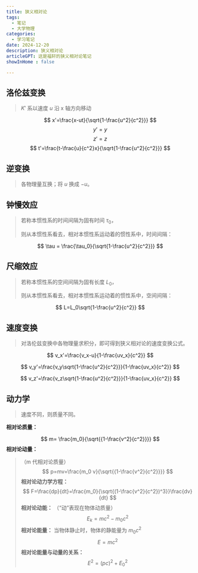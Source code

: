```yaml
---
title: 狭义相对论
tags:
  - 笔记
  - 大学物理
categories:
  - 学习笔记
date: 2024-12-20
description: 狭义相对论
articleGPT: 这是福轩的狭义相对论笔记
showInHome : false

---
```


## 洛伦兹变换

>$K'$ 系以速度 $u$ 沿 x 轴方向移动

$$
x'=\frac{x-ut}{\sqrt{1-\frac{u^2}{c^2}}}
$$
$$
y'=y
$$
$$
z'=z
$$
$$
t'=\frac{t-\frac{u}{c^2}x}{\sqrt{1-\frac{u^2}{c^2}}}
$$

## 逆变换

>各物理量互换；将 $u$ 换成 $-u$。

## 钟慢效应

>若称本惯性系的时间间隔为固有时间 $\tau_0$，
>
> 则从本惯性系看去，相对本惯性系运动着的惯性系中，时间间隔：

$$
\tau = \frac{\tau_0}{\sqrt{1-\frac{u^2}{c^2}}}
$$

## 尺缩效应

>若称本惯性系的空间间隔为固有长度 $L_0$，
>
> 则从本惯性系看去，相对本惯性系运动着的惯性系中，空间间隔：

$$
L=L_0\sqrt{1-\frac{u^2}{c^2}}
$$

## 速度变换

>对洛伦兹变换中各物理量求积分，即可得到狭义相对论的速度变换公式。

$$
v_x'=\frac{v_x-u}{1-\frac{uv_x}{c^2}}
$$

$$
v_y'=\frac{v_y\sqrt{1-\frac{u^2}{c^2}}}{1-\frac{uv_x}{c^2}}
$$

$$
v_z'=\frac{v_z\sqrt{1-\frac{u^2}{c^2}}}{1-\frac{uv_x}{c^2}}
$$

## 动力学

>速度不同，则质量不同。

**相对论质量：**

$$
m= \frac{m_0}{\sqrt{{1-\frac{v^2}{c^2}}}}
$$
**相对论动量：**
>（m 代相对论质量）
$$
p=mv=\frac{m_0 v}{\sqrt{{1-\frac{v^2}{c^2}}}}
$$
**相对论动力学方程：**
$$
F=\frac{dp}{dt}=\frac{m_0}{\sqrt{(1-\frac{v^2}{c^2})^3}}\frac{dv}{dt}
$$
**相对论动能：**
>（“动”表现在物体动质量）
$$
E_k=mc^2-m_0c^2
$$
**相对论能量：**
>当物体静止时，物体的静能量为 $m_0c^2$
$$
E=mc^2
$$
**相对论能量与动量的关系：**
$$
E^2=(pc)^2+E_0^2
$$
